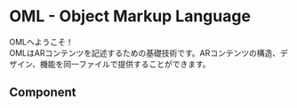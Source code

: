 # OML - Object Markup Language

OMLへようこそ！  
OMLはARコンテンツを記述するための基礎技術です。ARコンテンツの構造、デザイン、機能を同一ファイルで提供することができます。
  
## Component
